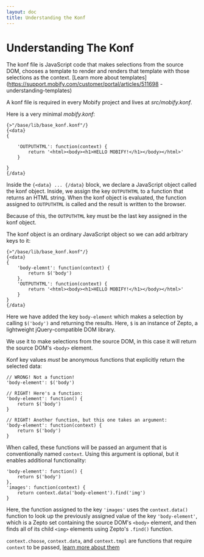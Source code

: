 ```yaml
---
layout: doc
title: Understanding the Konf 
---
```


# Understanding The Konf

The konf file is JavaScript code that makes selections from the source
DOM, chooses a template to render and renders that template with those
selections as the context. [Learn more about
templates](https://support.mobify.com/customer/portal/articles/511698
-understanding-templates)

A konf file is required in every Mobify project and lives at
_src/mobify.konf_.

Here is a very minimal _mobify.konf_:

    {>"/base/lib/base_konf.konf"/}
    {<data} 
    {

        'OUTPUTHTML': function(context) {
            return '<html><body><h1>HELLO MOBIFY!</h1></body></html>'
        }

    } 
    {/data}

Inside the `{<data} ... {/data}` block, we declare a JavaScript object
called the konf object. Inside, we assign the key `OUTPUTHTML` to a
function that returns an HTML string. When the konf object is
evaluated, the function assigned to `OUTPUTHTML` is called and the
result is written to the browser.

Because of this, the `OUTPUTHTML` key must be the last key assigned in
the konf object.

The konf object is an ordinary JavaScript object so we can add
arbitrary keys to it:

    {>"/base/lib/base_konf.konf"/}
    {<data} 
    {
        'body-elemnt': function(context) {
            return $('body')
        },
        'OUTPUTHTML': function(context) {
            return '<html><body><h1>HELLO MOBIFY!</h1></body></html>'
        }
    } 
    {/data}

Here we have added the key `body-element` which makes a selection by
calling `$('body')` and returning the results. Here, `$` is an
instance of Zepto, a lightweight jQuery-compatible DOM library.

We use it to make selections from the source DOM, in this case it will
return the source DOM's `<body>` element.

Konf key values _must_ be anonymous functions that explicitly return
the selected data:

    // WRONG! Not a function!
    'body-element': $('body')

    // RIGHT! Here's a function:
    'body-element': function() {
        return $('body')
    }

    // RIGHT! Another function, but this one takes an argument:
    'body-element': function(context) {
        return $('body')
    }

When called, these functions will be passed an argument that is
conventionally named `context`. Using this argument is optional, but
it enables additional functionality:

    'body-element': function() {
        return $('body')
    },
    'images': function(context) {
        return context.data('body-element').find('img')
    }
    
Here, the function assigned to the key `'images'` uses the
`context.data()` function to look up the previously assigned value of
the key `'body-element'`, which is a Zepto set containing the source
DOM's `<body>` element, and then finds all of its child `<img>`
elements using Zepto's `.find()` function.

`context.choose`, `context.data`, and `context.tmpl` are functions 
that require `context` to be passed, [learn more about them](https://support.mobify.com/customer/portal/articles/511630-konf-reference)

